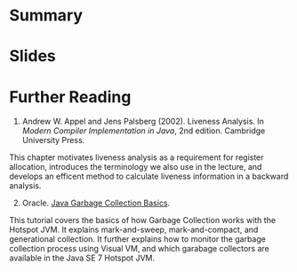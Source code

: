 # Summary

# Slides

# Further Reading

1. Andrew W. Appel and Jens Palsberg (2002). Liveness Analysis. In *Modern Compiler Implementation in Java*, 2nd edition. Cambridge University Press.

  This chapter motivates liveness analysis as a requirement for register allocation, introduces the terminology we also use in the lecture, and develops an efficent method to calculate liveness information in a backward analysis.

2. Oracle. [Java Garbage Collection Basics](http://www.oracle.com/webfolder/technetwork/tutorials/obe/java/gc01/index.html).

  This tutorial covers the basics of how Garbage Collection works with the Hotspot JVM.
  It explains mark-and-sweep, mark-and-compact, and generational collection.
  It further explains how to monitor the garbage collection process using Visual VM,
  and which garabage collectors are available in the Java SE 7 Hotspot JVM.
  
